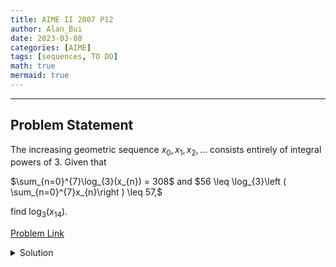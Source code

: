 ```yaml
---
title: AIME II 2007 P12    
author: Alan_Bui    
date: 2023-03-08
categories: [AIME]
tags: [sequences, TO DO]
math: true    
mermaid: true  
---
```


---
## Problem Statement

The increasing geometric sequence $x_{0},x_{1},x_{2},\ldots$ consists entirely of integral powers of $3.$ Given that

$\sum_{n=0}^{7}\log_{3}(x_{n}) = 308$ and $56 \leq \log_{3}\left ( \sum_{n=0}^{7}x_{n}\right ) \leq 57,$

find $\log_{3}(x_{14}).$

[Problem Link](https://artofproblemsolving.com/wiki/index.php/2007_AIME_II_Problems/Problem_12)

<details>
<summary> Solution </summary>

</details>

